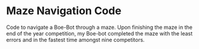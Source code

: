 # Maze Navigation Code

Code to navigate a Boe-Bot through a maze. Upon finishing the maze in the end of the year competition, my Boe-bot completed the maze with 
the least errors and in the fastest time amongst nine competitors. 
